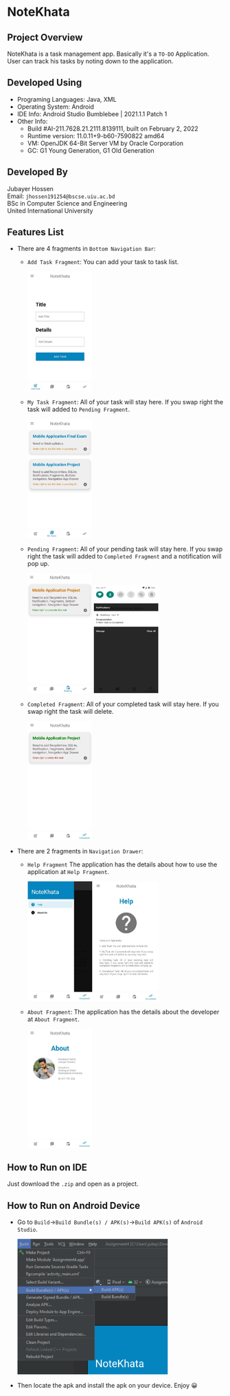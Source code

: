 # NoteKhata

## Project Overview
NoteKhata is a task management app. Basically it's a `TO-DO` Application. User can track his tasks by noting down to the application.

## Developed Using
* Programing Languages: Java, XML
* Operating System: Android
* IDE Info: Android Studio Bumblebee | 2021.1.1 Patch 1
* Other Info:   
    * Build #AI-211.7628.21.2111.8139111, built on February 2, 2022
    * Runtime version: 11.0.11+9-b60-7590822 amd64
    * VM: OpenJDK 64-Bit Server VM by Oracle Corporation
    * GC: G1 Young Generation, G1 Old Generation

## Developed By
  Jubayer Hossen  
  Email: `jhossen191254@bscse.uiu.ac.bd`  
  BSc in Computer Science and Engineering  
  United International University

## Features List

* There are 4 fragments in `Bottom Navigation Bar`:
  * `Add Task Fragment`: You can add your task to task list.  
    
    <img src="Pictures/1.JPG" alt="Add Task Fragment" style="width:150px;"/>
  
  * `My Task Fragment`: All of your task will stay here. If you swap right the task will added to `Pending Fragment`.

    <img src="Pictures/2.JPG" alt="My Task Fragment" style="width:150px;"/>

  * `Pending Fragment`: All of your pending task will stay here. If you swap right the task will added to `Completed Fragment` and a notification will pop up.

      <img src="Pictures/3.JPG" alt="Pending Fragment" style="width:150px;"/> <img src="Pictures/4.JPG" alt="Notification" style="width:150px; height:252px;">

  * `Completed Fragment`: All of your completed task will stay here. If you swap right the task will delete.

     <img src="Pictures/5.JPG" alt="Completed Fragment" style="width:150px;"/>

* There are 2 fragments in `Navigation Drawer`:
   * `Help Fragment` The application has the details about how to use the application at `Help Fragment`.

     <img src="Pictures/7.JPG" alt="Navigation Drawer" style="width:150px;"/> <img src="Pictures/6.JPG" alt="Help Fragment" style="width:150px;"/>

  * `About Fragment`: The application has the details about the developer at `About Fragment`. 
  
      <img src="Pictures/8.JPG" alt="About Fragment" style="width:150px;"/>

## How to Run on IDE
Just download the `.zip` and open as a project.

## How to Run on Android Device
* Go to `Build`->`Build Bundle(s) / APK(s)`->`Build APK(s)` of `Android Studio`.  

   <img src="Pictures/10.png" alt="Run_On_IDE" style="width:350px;"/>

* Then locate the apk and install the apk on your device. Enjoy :grinning:
